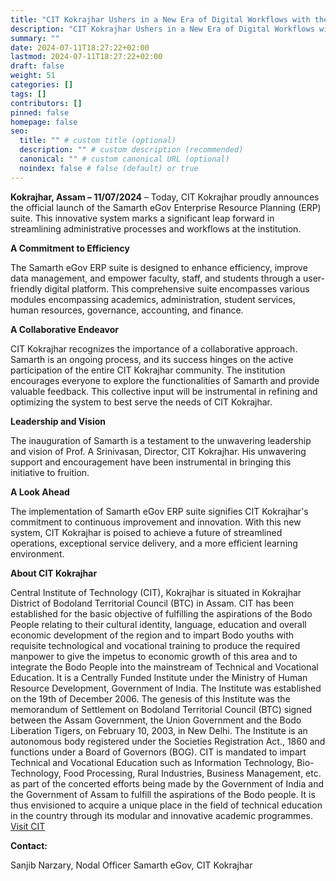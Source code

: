 ```yaml
---
title: "CIT Kokrajhar Ushers in a New Era of Digital Workflows with the Unveiling of Samarth eGov ERP Suite"
description: "CIT Kokrajhar Ushers in a New Era of Digital Workflows with the Unveiling of Samarth eGov ERP Suite"
summary: ""
date: 2024-07-11T18:27:22+02:00
lastmod: 2024-07-11T18:27:22+02:00
draft: false
weight: 51
categories: []
tags: []
contributors: []
pinned: false
homepage: false
seo:
  title: "" # custom title (optional)
  description: "" # custom description (recommended)
  canonical: "" # custom canonical URL (optional)
  noindex: false # false (default) or true
---
```


<!--

**CIT Kokrajhar Ushers in a New Era of Digital Workflows with the Unveiling of Samarth eGov ERP Suite**
-->
**Kokrajhar, Assam – 11/07/2024** – Today, CIT Kokrajhar proudly announces the official launch of the Samarth eGov Enterprise Resource Planning (ERP) suite. This innovative system marks a significant leap forward in streamlining administrative processes and workflows at the institution.

**A Commitment to Efficiency**

The Samarth eGov ERP suite is designed to enhance efficiency, improve data management, and empower faculty, staff, and students through a user-friendly digital platform.  This comprehensive suite encompasses various modules encompassing academics, administration, student services, human resources, governance, accounting, and finance.

**A Collaborative Endeavor**

CIT Kokrajhar recognizes the importance of a collaborative approach.  Samarth is an ongoing process, and its success hinges on the active participation of the entire CIT Kokrajhar community.  The institution encourages everyone to explore the functionalities of Samarth and provide valuable feedback. This collective input will be instrumental in refining and optimizing the system to best serve the needs of CIT Kokrajhar.

**Leadership and Vision**

The inauguration of Samarth is a testament to the unwavering leadership and vision of Prof. A Srinivasan, Director, CIT Kokrajhar.  His unwavering support and encouragement have been instrumental in bringing this initiative to fruition.

**A Look Ahead**

The implementation of Samarth eGov ERP suite signifies CIT Kokrajhar's commitment to continuous improvement and innovation.  With this new system, CIT Kokrajhar is poised to achieve a future of streamlined operations, exceptional service delivery, and a more efficient learning environment.

**About CIT Kokrajhar**

 Central Institute of Technology (CIT), Kokrajhar is situated in Kokrajhar District of Bodoland Territorial Council (BTC) in Assam. CIT has been established for the basic objective of fulfilling the aspirations of the Bodo People relating to their cultural identity, language, education and overall economic development of the region and to impart Bodo youths with requisite technological and vocational training to produce the required manpower to give the impetus to economic growth of this area and to integrate the Bodo People into the mainstream of Technical and Vocational Education. It is a Centrally Funded Institute under the Ministry of Human Resource Development, Government of India. The Institute was established on the 19th of December 2006. The genesis of this Institute was the memorandum of Settlement on Bodoland Territorial Council (BTC) signed between the Assam Government, the Union Government and the Bodo Liberation Tigers, on February 10, 2003, in New Delhi. The Institute is an autonomous body registered under the Societies Registration Act., 1860 and functions under a Board of Governors (BOG). CIT is mandated to impart Technical and Vocational Education such as Information Technology, Bio-Technology, Food Processing, Rural Industries, Business Management, etc. as part of the concerted efforts being made by the Government of India and the Government of Assam to fulfill the aspirations of the Bodo people. It is thus envisioned to acquire a unique place in the field of technical education in the country through its modular and innovative academic programmes. [Visit CIT](https://cit.ac.in)

**Contact:**

Sanjib Narzary, Nodal Officer
Samarth eGov, CIT Kokrajhar

